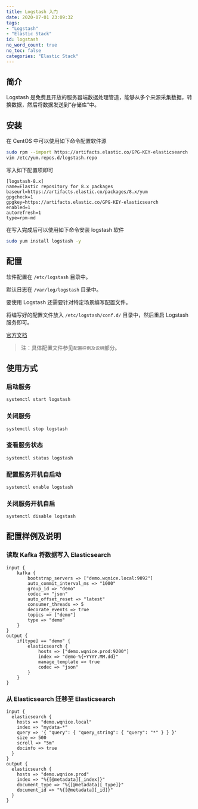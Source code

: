 ```yaml
---
title: Logstash 入门
date: 2020-07-01 23:09:32
tags:
- "Logstash"
- "Elastic Stack"
id: logstash
no_word_count: true
no_toc: false
categories: "Elastic Stack"
---
```


## 简介

Logstash 是免费且开放的服务器端数据处理管道，能够从多个来源采集数据，转换数据，然后将数据发送到“存储库”中。

## 安装

在 CentOS 中可以使用如下命令配置软件源

```bash
sudo rpm --import https://artifacts.elastic.co/GPG-KEY-elasticsearch
vim /etc/yum.repos.d/logstash.repo
```

写入如下配置项即可

```text
[logstash-8.x]
name=Elastic repository for 8.x packages
baseurl=https://artifacts.elastic.co/packages/8.x/yum
gpgcheck=1
gpgkey=https://artifacts.elastic.co/GPG-KEY-elasticsearch
enabled=1
autorefresh=1
type=rpm-md
```

在写入完成后可以使用如下命令安装 logstash 软件

```bash
sudo yum install logstash -y
```

## 配置

软件配置在 `/etc/logstash` 目录中。

默认日志在 `/var/log/logstash` 目录中。

要使用 Logstash 还需要针对特定场景编写配置文件。

将编写好的配置文件放入 `/etc/logstash/conf.d/` 目录中，然后重启 Logstash 服务即可。

[官方文档](https://www.elastic.co/guide/en/logstash/current/index.html)

> 注：具体配置文件参见`配置样例及说明`部分。

## 使用方式

### 启动服务

```bash
systemctl start logstash
```

### 关闭服务

```bash
systemctl stop logstash
```

### 查看服务状态

```bash
systemctl status logstash
```

### 配置服务开机自启动

```bash
systemctl enable logstash
```

### 关闭服务开机自启

```bash
systemctl disable logstash
```

## 配置样例及说明

### 读取 Kafka 将数据写入 Elasticsearch

```text
input {
    kafka {
        bootstrap_servers => ["demo.wqnice.local:9092"]
        auto_commit_interval_ms => "1000"
        group_id => "demo"
        codec => "json"
        auto_offset_reset => "latest"
        consumer_threads => 5
        decorate_events => true
        topics => ["demo"]
        type => "demo"
    }
}
output {
    if[type] == "demo" {
        elasticsearch {
            hosts => ["demo.wqnice.prod:9200"]
            index => "demo-%{+YYYY.MM.dd}"
            manage_template => true
            codec => "json"
        }
    }
}
```

### 从 Elasticsearch 迁移至 Elasticsearch

```text
input {
  elasticsearch {
    hosts => "demo.wqnice.local"
    index => "mydata-*"
    query => '{ "query": { "query_string": { "query": "*" } } }'
    size => 500
    scroll => "5m"
    docinfo => true
  }
}
output {
  elasticsearch {
    hosts => "demo.wqnice.prod"
    index => "%{[@metadata][_index]}"
    document_type => "%{[@metadata][_type]}"
    document_id => "%{[@metadata][_id]}"
  }
}
```
